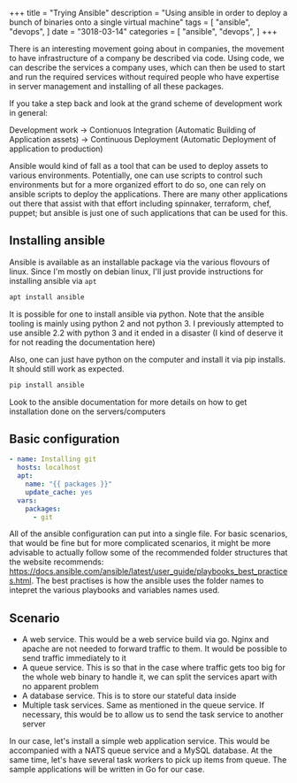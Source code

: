 +++
title = "Trying Ansible"
description = "Using ansible in order to deploy a bunch of binaries onto a single virtual machine"
tags = [
    "ansible",
    "devops",
]
date = "3018-03-14"
categories = [
    "ansible",
    "devops",
]
+++

There is an interesting movement going about in companies, the movement to have infrastructure of a company be described via code. Using code, we can describe the services a company uses, which can then be used to start and run the required services without required people who have expertise in server management and installing of all these packages.

If you take a step back and look at the grand scheme of development work in general:

Development work -> Contionuos Integration (Automatic Building of Application assets) -> Continuous Deployment (Automatic Deployment of application to production)

Ansible would kind of fall as a tool that can be used to deploy assets to various environments. Potentially, one can use scripts to control such environments but for a more organized effort to do so, one can rely on ansible scripts to deploy the applications. There are many other applications out there that assist with that effort including spinnaker, terraform, chef, puppet; but ansible is just one of such applications that can be used for this.

## Installing ansible

Ansible is available as an installable package via the various flovours of linux. Since I'm mostly on debian linux, I'll just provide instructions for installing ansible via `apt`

```bash
apt install ansible
```

It is possible for one to install ansible via python. Note that the ansible tooling is mainly using python 2 and not python 3. I previously attempted to use ansible 2.2 with python 3 and it ended in a disaster (I kind of deserve it for not reading the documentation here)

Also, one can just have python on the computer and install it via pip installs. It should still work as expected.

```bash
pip install ansible
```

Look to the ansible documentation for more details on how to get installation done on the servers/computers

## Basic configuration

```yaml
- name: Installing git
  hosts: localhost
  apt:
    name: "{{ packages }}"
    update_cache: yes
  vars:
    packages:
      - git
```

All of the ansible configuration can put into a single file. For basic scenarios, that would be fine but for more complicated scenarios, it might be more advisable to actually follow some of the recommended folder structures that the website recommends: https://docs.ansible.com/ansible/latest/user_guide/playbooks_best_practices.html. The best practises is how the ansible uses the folder names to intepret the various playbooks and variables names used.

## Scenario

- A web service. This would be a web service build via go. Nginx and apache are not needed to forward traffic to them. It would be possible to send traffic immediately to it
- A queue service. This is so that in the case where traffic gets too big for the whole web binary to handle it, we can split the services apart with no apparent problem
- A database service. This is to store our stateful data inside
- Multiple task services. Same as mentioned in the queue service. If necessary, this would be to allow us to send the task service to another server

In our case, let's install a simple web application service. This would be accompanied with a NATS queue service and a MySQL database. At the same time, let's have several task workers to pick up items from queue. The sample applications will be written in Go for our case.
